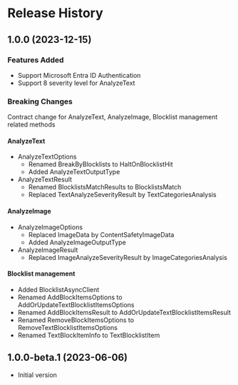 # Release History

## 1.0.0 (2023-12-15)

### Features Added

- Support Microsoft Entra ID Authentication
- Support 8 severity level for AnalyzeText

### Breaking Changes

Contract change for AnalyzeText, AnalyzeImage, Blocklist management related methods

#### AnalyzeText

- AnalyzeTextOptions
  - Renamed BreakByBlocklists to HaltOnBlocklistHit
  - Added AnalyzeTextOutputType
- AnalyzeTextResult
  - Renamed BlocklistsMatchResults to BlocklistsMatch
  - Replaced TextAnalyzeSeverityResult by TextCategoriesAnalysis

#### AnalyzeImage

- AnalyzeImageOptions
  - Replaced ImageData by ContentSafetyImageData
  - Added AnalyzeImageOutputType
- AnalyzeImageResult
  - Replaced ImageAnalyzeSeverityResult by ImageCategoriesAnalysis

#### Blocklist management

- Added BlocklistAsyncClient
- Renamed AddBlockItemsOptions to AddOrUpdateTextBlocklistItemsOptions
- Renamed AddBlockItemsResult to AddOrUpdateTextBlocklistItemsResult
- Renamed RemoveBlockItemsOptions to RemoveTextBlocklistItemsOptions
- Renamed TextBlockItemInfo to TextBlocklistItem

## 1.0.0-beta.1 (2023-06-06)

- Initial version
